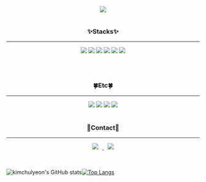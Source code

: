<div align="center">
  <img src="https://capsule-render.vercel.app/api?type=waving&color=auto&height=200&section=header&text=So%20Many%20Things%20to%20learn%20🤣&fontSize=20&fontColor=444" /> 
  <br /> <br />
  <h3>✨Stacks✨</h3>
  <hr/>
  <img src="https://img.shields.io/badge/HTML-E34F26?style=for-the-badge&logo=HTML5&logoColor=black">  <img src="https://img.shields.io/badge/CSS-1572B6?style=for-the-badge&logo=CSS3&logoColor=black">  <img src="https://img.shields.io/badge/JAVASCRIPT-F7DF1E?style=for-the-badge&logo=JavaScript&logoColor=black">  <img src="https://img.shields.io/badge/REACT-61DAFB?style=for-the-badge&logo=React&logoColor=black"> <img src="https://img.shields.io/badge/Vue-2ecc71?style=for-the-badge&logo=Vue&logoColor=black">  <img src="https://img.shields.io/badge/Swift-d35400?style=for-the-badge&logo=Swift&logoColor=black">  
  
  <br /><br />
  <h3>🍀Etc🍀</h3>
  <hr />
  <img src="https://img.shields.io/badge/SLACK-4A154B?style=for-the-badge&logo=Slack&logoColor=black">  <img src="https://img.shields.io/badge/FIGMA-F24E1E?style=for-the-badge&logo=Figma&logoColor=black">  <img src="https://img.shields.io/badge/Git-F24E1E?style=for-the-badge&logo=Git&logoColor=black">  <img src="https://img.shields.io/badge/Svn-F24E1E?style=for-the-badge&logo=Svn&logoColor=yellow"> 
    <br /><br />
  <h3>🔆Contact🔆</h3>
  <hr />
  <a href="mailto:guinness987@gmail.com">
<img src="https://img.shields.io/badge/Gmail-d14836?style=flat-square&logo=Gmail&logoColor=white&link=mailto:guinness987@gmail.com"
style="height : auto; margin-left : 10px; margin-right : 10px;"/>
</a>  <a href="https://www.instagram.com/hamalse__">
<img
src="http://img.shields.io/badge/-Instagram-black?style=flat&logo=Instagram&link=https://www.instagram.com/hamalse__"
style="height : auto; margin-left : 10px; margin-right : 10px;"/>
</a>
  <br/>  <br/>  <br/>
</div>

![kimchulyeon's GitHub stats](https://github-readme-stats.vercel.app/api?username=kimchulyeon&show_icons=true&theme=dracula)[![Top Langs](https://github-readme-stats.vercel.app/api/top-langs/?username=kimchulyeon&layout=compact)](https://github.com/kimchulyeon/github-readme-stats)
